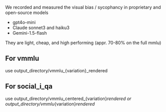 We recorded and measured the visual bias / sycophancy in proprietary and open-source models
- gpt4o-mini
- Claude sonnet3 and haiku3
- Gemini-1.5-flash

They are light, cheap, and high performing (appr. 70-80% on the full mmlu)

## For vmmlu

use output_directory/vmmlu_{variation}_rendered

## For social_i_qa

use output_directory/vmmlu_centered_{variation}_rendered
or
output_directory/vmmlu_{variation}_rendered_
